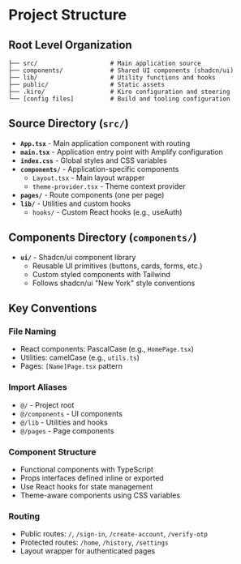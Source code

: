 # Project Structure

## Root Level Organization
```
├── src/                    # Main application source
├── components/             # Shared UI components (shadcn/ui)
├── lib/                    # Utility functions and hooks
├── public/                 # Static assets
├── .kiro/                  # Kiro configuration and steering
└── [config files]          # Build and tooling configuration
```

## Source Directory (`src/`)
- **`App.tsx`** - Main application component with routing
- **`main.tsx`** - Application entry point with Amplify configuration
- **`index.css`** - Global styles and CSS variables
- **`components/`** - Application-specific components
  - `Layout.tsx` - Main layout wrapper
  - `theme-provider.tsx` - Theme context provider
- **`pages/`** - Route components (one per page)
- **`lib/`** - Utilities and custom hooks
  - `hooks/` - Custom React hooks (e.g., useAuth)

## Components Directory (`components/`)
- **`ui/`** - Shadcn/ui component library
  - Reusable UI primitives (buttons, cards, forms, etc.)
  - Custom styled components with Tailwind
  - Follows shadcn/ui "New York" style conventions

## Key Conventions

### File Naming
- React components: PascalCase (e.g., `HomePage.tsx`)
- Utilities: camelCase (e.g., `utils.ts`)
- Pages: `[Name]Page.tsx` pattern

### Import Aliases
- `@/` - Project root
- `@/components` - UI components
- `@/lib` - Utilities and hooks
- `@/pages` - Page components

### Component Structure
- Functional components with TypeScript
- Props interfaces defined inline or exported
- Use React hooks for state management
- Theme-aware components using CSS variables

### Routing
- Public routes: `/`, `/sign-in`, `/create-account`, `/verify-otp`
- Protected routes: `/home`, `/history`, `/settings`
- Layout wrapper for authenticated pages